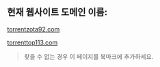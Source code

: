 ## 현재 웹사이트 도메인 이름:

[torrentzota92.com](https://torrentzota92.com)

[torrenttop113.com](https://torrenttop113.com)


> 찾을 수 없는 경우 이 페이지를 북마크에 추가하세요.
